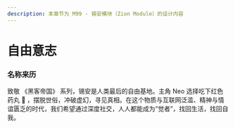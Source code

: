 ```yaml
---
description: 本章节为 M99 - 锡安模块（Zion Module）的设计内容
---
```


# 自由意志

### 名称来历

致敬 《黑客帝国》 系列，锡安是人类最后的自由基地。主角 Neo 选择吃下红色药丸 💊 ，摆脱世俗，冲破虚幻，寻见真相。在这个物质与互联网泛滥、精神与情谊匮乏的时代，我们希望通过深度社交，人人都能成为“觉者”，找回生活，找回自我。
